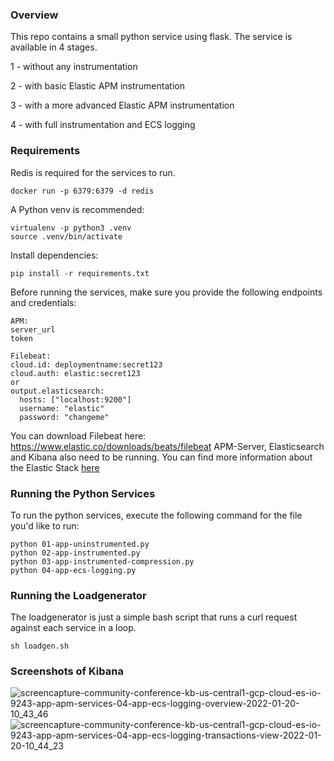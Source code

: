 ### Overview

This repo contains a small python service using flask. The service is available in 4 stages. 

1 - without any instrumentation

2 - with basic Elastic APM instrumentation

3 - with a more advanced Elastic APM instrumentation

4 - with full instrumentation and ECS logging

### Requirements
Redis is required for the services to run.

```
docker run -p 6379:6379 -d redis
```


A Python venv is recommended:
```
virtualenv -p python3 .venv
source .venv/bin/activate
```

Install dependencies:
```
pip install -r requirements.txt
```

Before running the services, make sure you provide the following endpoints and credentials:
```
APM:
server_url
token

Filebeat: 
cloud.id: deploymentname:secret123
cloud.auth: elastic:secret123
or 
output.elasticsearch:
  hosts: ["localhost:9200"]
  username: "elastic"
  password: "changeme"
```

You can download Filebeat here: https://www.elastic.co/downloads/beats/filebeat
APM-Server, Elasticsearch and Kibana also need to be running. You can find more information about the Elastic Stack [here](https://www.elastic.co/elastic-stack/)

### Running the Python Services
To run the python services, execute the following command for the file you'd like to run:
```
python 01-app-uninstrumented.py
python 02-app-instrumented.py
python 03-app-instrumented-compression.py
python 04-app-ecs-logging.py
```

### Running the Loadgenerator
The loadgenerator is just a simple bash script that runs a curl request against each service in a loop. 

```
sh loadgen.sh
```


### Screenshots of Kibana

![screencapture-community-conference-kb-us-central1-gcp-cloud-es-io-9243-app-apm-services-04-app-ecs-logging-overview-2022-01-20-10_43_46](https://user-images.githubusercontent.com/11661400/150313736-05bf3ddf-1b82-40e8-94d0-948f04a75ecb.png)
![screencapture-community-conference-kb-us-central1-gcp-cloud-es-io-9243-app-apm-services-04-app-ecs-logging-transactions-view-2022-01-20-10_44_23](https://user-images.githubusercontent.com/11661400/150313846-bff9ae02-4d6c-4ef9-844e-ff1aa265a727.png)
